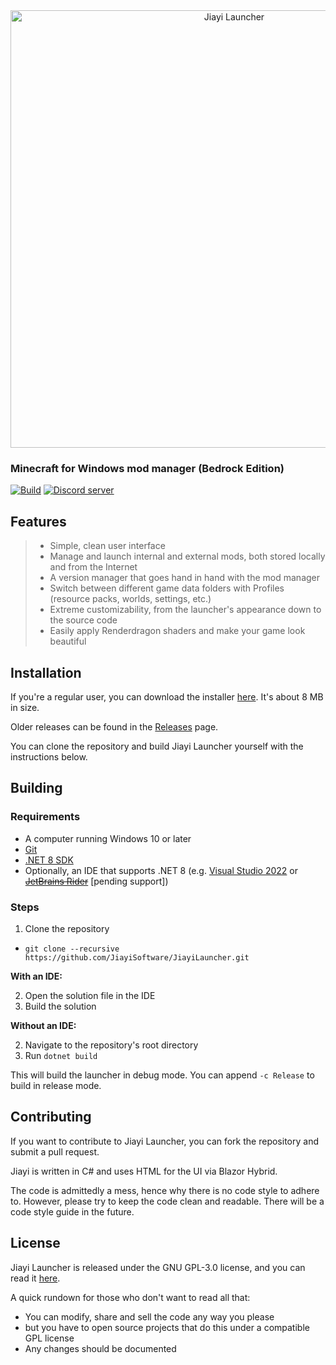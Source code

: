 <div align="center">
  <a href="https://jiayi.software/launcher"><img src="https://github.com/JiayiSoftware/JiayiLauncher/blob/master/.github/assets/logo.png" alt="Jiayi Launcher" width="700"></a>
</div>

### Minecraft for Windows mod manager (Bedrock Edition)

[![Build](https://github.com/JiayiSoftware/JiayiLauncher/actions/workflows/dotnet.yml/badge.svg)](https://github.com/JiayiSoftware/JiayiLauncher/actions/workflows/dotnet.yml)
[![Discord server](https://img.shields.io/badge/chat-on%20discord-7289da.svg)](https://jiayi.software/discord)

## Features
> * Simple, clean user interface
> * Manage and launch internal and external mods, both stored locally and from the Internet
> * A version manager that goes hand in hand with the mod manager
> * Switch between different game data folders with Profiles (resource packs, worlds, settings, etc.)
> * Extreme customizability, from the launcher's appearance down to the source code
> * Easily apply Renderdragon shaders and make your game look beautiful

## Installation
If you're a regular user, you can download the installer [here](https://jiyayi.mcpeplayground.com/static/JiayiInstaller.exe). It's about 8 MB in size.

Older releases can be found in the [Releases](https://github.com/JiayiSoftware/JiayiLauncher/releases) page.

You can clone the repository and build Jiayi Launcher yourself with the instructions below.

## Building
### Requirements
* A computer running Windows 10 or later
* [Git](https://git-scm.com/)
* [.NET 8 SDK](https://dotnet.microsoft.com/download/dotnet/8.0)
* Optionally, an IDE that supports .NET 8 (e.g. [Visual Studio 2022](https://visualstudio.microsoft.com/vs/) or [~~JetBrains Rider~~](https://www.jetbrains.com/rider/) [pending support])

### Steps
1. Clone the repository
* ```git clone --recursive https://github.com/JiayiSoftware/JiayiLauncher.git```

**With an IDE:**

2. Open the solution file in the IDE
3. Build the solution

**Without an IDE:**

2. Navigate to the repository's root directory
3. Run ```dotnet build```

This will build the launcher in debug mode. You can append ```-c Release``` to build in release mode.

## Contributing
If you want to contribute to Jiayi Launcher, you can fork the repository and submit a pull request.

Jiayi is written in C# and uses HTML for the UI via Blazor Hybrid.

The code is admittedly a mess, hence why there is no code style to adhere to. However, please try to keep the code clean and readable. There will be a code style guide in the future.

## License
Jiayi Launcher is released under the GNU GPL-3.0 license, and you can read it [here](https://github.com/JiayiSoftware/JiayiLauncher/blob/master/LICENSE).

A quick rundown for those who don't want to read all that:
- You can modify, share and sell the code any way you please
- but you have to open source projects that do this under a compatible GPL license
- Any changes should be documented 
